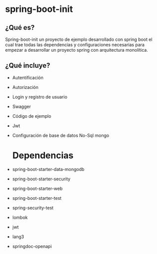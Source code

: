 # spring-boot-init
## ¿Qué es?
Spring-boot-init un proyecto de ejemplo desarrollado con spring boot el cual trae todas las dependencias y configuraciones necesarias para empezar a desarrollar un proyecto spring con arquitectura monolítica.

## ¿Qué incluye?
* Autentificación
* Autorización
* Login y registro de usuario
* Swagger
* Código de ejemplo
* Jwt
* Configuración de base de datos No-Sql mongo

  # Dependencias
* spring-boot-starter-data-mongodb
* spring-boot-starter-security
* spring-boot-starter-web
* spring-boot-starter-test
* spring-security-test
* lombok
* jwt
* lang3
* springdoc-openapi
